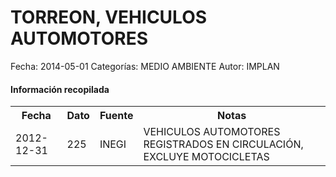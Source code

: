 TORREON, VEHICULOS AUTOMOTORES
=====

Fecha: 2014-05-01
Categorías: MEDIO AMBIENTE
Autor: IMPLAN

#### Información recopilada

<table class="table table-hover table-bordered">
  <tr><th>Fecha</th><th>Dato</th><th>Fuente</th><th>Notas</th></tr>
  <tr><td>2012-12-31</td><td>225</td><td>INEGI</td><td>VEHICULOS AUTOMOTORES REGISTRADOS EN CIRCULACIÓN, EXCLUYE MOTOCICLETAS</td></tr>
</table>
